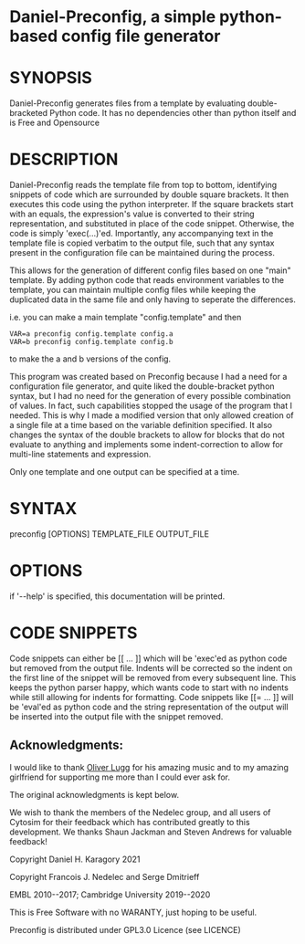 # Daniel-Preconfig, a simple python-based config file generator

# SYNOPSIS

Daniel-Preconfig generates files from a template by evaluating double-bracketed Python code.
It has no dependencies other than python itself and is Free and Opensource

# DESCRIPTION

Daniel-Preconfig reads the template file from top to bottom, identifying snippets
of code which are surrounded by double square brackets. It then executes this
code using the python interpreter. If the square brackets start with an equals, the expression's value is
converted to their string representation, and substituted in place of the code snippet.
Otherwise, the code is simply 'exec(...)'ed.
Importantly, any accompanying text in the template file is copied verbatim to the output file,
such that any syntax present in the configuration file can be maintained during the process.

This allows for the generation of different config files based on one "main" template.
By adding python code that reads environment variables to the template, you can maintain
multiple config files while keeping the duplicated data in the same file and only
having to seperate the differences.

i.e. you can make a main template "config.template" and then

	VAR=a preconfig config.template config.a
	VAR=b preconfig config.template config.b

to make the a and b versions of the config.

This program was created based on Preconfig because I had a need for a configuration
file generator, and quite liked the double-bracket python syntax, but I had no need
for the generation of every possible combination of values. In fact, such capabilities
stopped the usage of the program that I needed. This is why I made a modified version that
only allowed creation of a single file at a time based on the variable definition specified.
It also changes the syntax of the double brackets to allow for blocks that do not evaluate to anything
and implements some indent-correction to allow for multi-line statements and expression.

Only one template and one output can be specified at a time.
# SYNTAX

preconfig [OPTIONS] TEMPLATE_FILE OUTPUT_FILE

# OPTIONS

if '--help' is specified, this documentation will be printed.

# CODE SNIPPETS

Code snippets can either be [[ ... ]] which will be 'exec'ed as python code but removed from the output file.
Indents will be corrected so the indent on the first line of the snippet will be removed from every subsequent line.
This keeps the python parser happy, which wants code to start with no indents while still allowing for indents for formatting.
Code snippets like [[= ... ]] will be 'eval'ed as python code and the string representation of the output will be
inserted into the output file with the snippet removed.

## Acknowledgments:

I would like to thank [Oliver Lugg](https://oliverlugg.bandcamp.com/) for his amazing music
and to my amazing girlfriend for supporting me more than I could ever ask for.

The original acknowledgments is kept below.

We wish to thank the members of the Nedelec group, and all users of Cytosim
for their feedback which has contributed greatly to this development.
We thanks Shaun Jackman and Steven Andrews for valuable feedback!

Copyright Daniel H. Karagory 2021

Copyright Francois J. Nedelec and Serge Dmitrieff

EMBL 2010--2017; Cambridge University 2019--2020

This is Free Software with no WARANTY, just hoping to be useful.

Preconfig is distributed under GPL3.0 Licence (see LICENCE)
